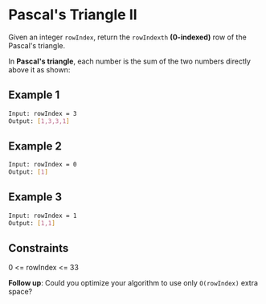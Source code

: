 # Pascal's Triangle II

Given an integer `rowIndex`, return the `rowIndexth` **(0-indexed)** row of the Pascal's triangle.

In **Pascal's triangle**, each number is the sum of the two numbers directly above it as shown:

## Example 1

```bash
Input: rowIndex = 3
Output: [1,3,3,1]
```

## Example 2

```bash
Input: rowIndex = 0
Output: [1]
```

## Example 3

```bash
Input: rowIndex = 1
Output: [1,1]
```

## Constraints

0 <= rowIndex <= 33

**Follow up**: Could you optimize your algorithm to use only `O(rowIndex)` extra space?
